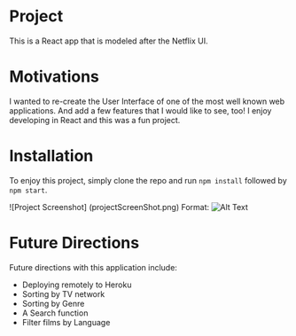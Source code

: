 # Project

This is a React app that is modeled after the Netflix UI. 

 
 # Motivations 

 I wanted to re-create the User Interface of one of the most well known web applications. And add a few features that I would like to see, too! I enjoy developing in React and this was a fun project. 


 # Installation 

 To enjoy this project, simply clone the repo and run `npm install`  followed by `npm start`.


![Project Screenshot] (projectScreenShot.png)
Format: ![Alt Text](url)


 # Future Directions 

 Future directions with this application include: 
 * Deploying remotely to Heroku 
 * Sorting by TV network 
 * Sorting by Genre
 * A Search function
 * Filter films by Language 
